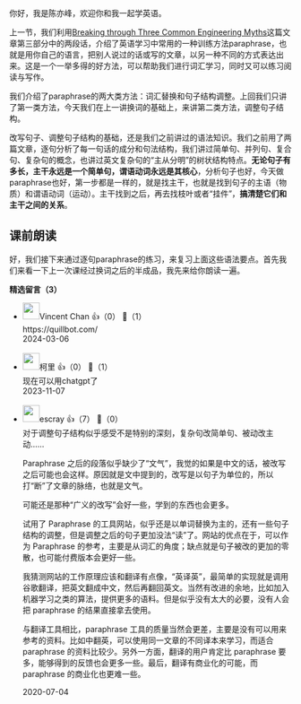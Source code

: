你好，我是陈亦峰，欢迎你和我一起学英语。

上一节，我们利用[Breaking through Three Common Engineering Myths](https://www.infoq.com/articles/breaking-through-engineering-myths/)这篇文章第三部分中的两段话，介绍了英语学习中常用的一种训练方法paraphrase，也就是用你自己的语言，把别人说过的话或写的文章，以另一种不同的方式表达出来。这是一个一举多得的好方法，可以帮助我们进行词汇学习，同时又可以练习阅读与写作。

我们介绍了paraphrase的两大类方法：词汇替换和句子结构调整。上回我们只讲了第一类方法，今天我们在上一讲换词的基础上，来讲第二类方法，调整句子结构。

改写句子、调整句子结构的基础，还是我们之前讲过的语法知识。我们之前用了两篇文章，逐句分析了每一句话的成分和句法结构，我们讲过简单句、并列句、复合句、复杂句的概念，也讲过英文复杂句的“主从分明”的树状结构特点。**无论句子有多长，主干永远是一个简单句，谓语动词永远是其核心**，分析句子也好，今天做paraphrase也好，第一步都是一样的，就是找主干，也就是找到句子的主语（物质）和谓语动词（运动）。主干找到之后，再去找枝叶或者“挂件”，**搞清楚它们和主干之间的关系**。

## 课前朗读

好，我们接下来通过逐句paraphrase的练习，来复习上面这些语法要点。首先我们来看一下上一次课经过换词之后的半成品，我先来给你朗读一遍。
<div><strong>精选留言（3）</strong></div><ul>
<li><img src="https://static001.geekbang.org/account/avatar/00/10/59/01/236a6e6f.jpg" width="30px"><span>Vincent Chan</span> 👍（0） 💬（1）<div>https:&#47;&#47;quillbot.com&#47;</div>2024-03-06</li><br/><li><img src="https://static001.geekbang.org/account/avatar/00/27/02/65/ddb6460e.jpg" width="30px"><span>柯里</span> 👍（0） 💬（1）<div>现在可以用chatgpt了</div>2023-11-07</li><br/><li><img src="https://static001.geekbang.org/account/avatar/00/0f/92/6d/becd841a.jpg" width="30px"><span>escray</span> 👍（7） 💬（0）<div>对于调整句子结构似乎感受不是特别的深刻，复杂句改简单句、被动改主动…… 

Paraphrase 之后的段落似乎缺少了“文气”，我觉的如果是中文的话，被改写之后可能也会这样。原因就是文中提到的，改写是以句子为单位的，所以打“断”了文章的脉络，也就是文气。

可能还是那种“广义的改写”会好一些，学到的东西也会更多。

试用了 Paraphrase 的工具网站，似乎还是以单词替换为主的，还有一些句子结构的调整，但是调整之后的句子更加没法“读”了。网站的优点在于，可以作为 Paraphrase 的参考，主要是从词汇的角度；缺点就是句子被改的更加的零散，也可能付费版本会更好一些。

我猜测网站的工作原理应该和翻译有点像，“英译英”，最简单的实现就是调用谷歌翻译，把英文翻成中文，然后再翻回英文。当然有改进的余地，比如加入机器学习之类的算法，提供更多的语料。但是似乎没有太大的必要，没有人会把 paraphrase 的结果直接拿去使用。

与翻译工具相比，paraphrase 工具的质量当然会更差，主要是没有可以用来参考的资料。比如中翻英，可以使用同一文章的不同译本来学习，而适合 paraphrase 的资料比较少。另外一方面，翻译的用户肯定比 paraphrase 要多，能够得到的反馈也会更多一些。最后，翻译有商业化的可能，而 paraphrase 的商业化也更难一些。</div>2020-07-04</li><br/>
</ul>
